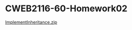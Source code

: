 # CWEB2116-60-Homework02
[ImplementInheritance.zip](https://github.com/user-attachments/files/22916835/ImplementInheritance.zip)
